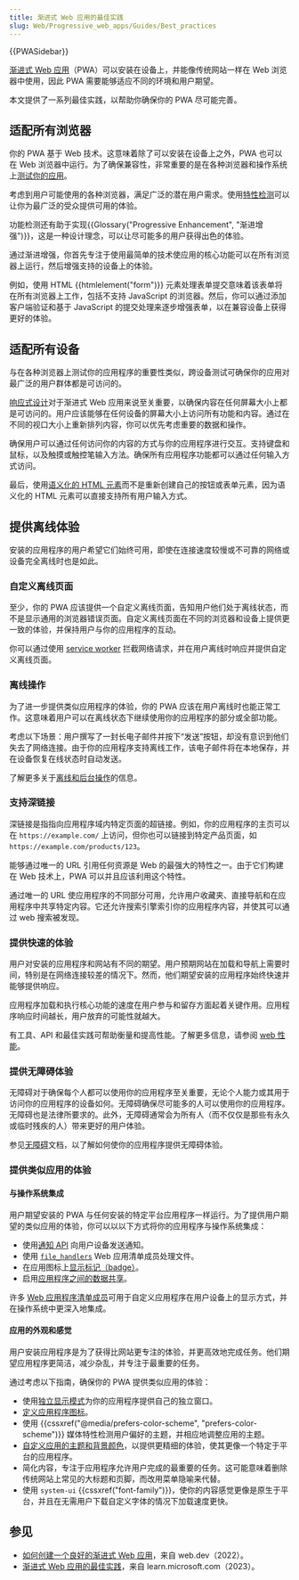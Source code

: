 ```yaml
---
title: 渐进式 Web 应用的最佳实践
slug: Web/Progressive_web_apps/Guides/Best_practices
---
```


{{PWASidebar}}

[渐进式 Web 应用](/zh-CN/docs/Web/Progressive_web_apps)（PWA）可以安装在设备上，并能像传统网站一样在 Web 浏览器中使用，因此 PWA 需要能够适应不同的环境和用户期望。

本文提供了一系列最佳实践，以帮助你确保你的 PWA 尽可能完善。

## 适配所有浏览器

你的 PWA 基于 Web 技术。这意味着除了可以安装在设备上之外，PWA 也可以在 Web 浏览器中运行。为了确保兼容性，非常重要的是在各种浏览器和操作系统上[测试你的应用](/zh-CN/docs/Learn/Tools_and_testing/Cross_browser_testing)。

考虑到用户可能使用的各种浏览器，满足广泛的潜在用户需求。使用[特性检测](/zh-CN/docs/Learn/Tools_and_testing/Cross_browser_testing/Feature_detection)可以让你为最广泛的受众提供可用的体验。

功能检测还有助于实现{{Glossary("Progressive Enhancement", "渐进增强")}}，这是一种设计理念，可以让尽可能多的用户获得出色的体验。

通过渐进增强，你首先专注于使用最简单的技术使应用的核心功能可以在所有浏览器上运行，然后增强支持的设备上的体验。

例如，使用 HTML {{htmlelement("form")}} 元素处理表单提交意味着该表单将在所有浏览器上工作，包括不支持 JavaScript 的浏览器。然后，你可以通过添加客户端验证和基于 JavaScript 的提交处理来逐步增强表单，以在兼容设备上获得更好的体验。

## 适配所有设备

与在各种浏览器上测试你的应用程序的重要性类似，跨设备测试可确保你的应用对最广泛的用户群体都是可访问的。

[响应式设计](/zh-CN/docs/Learn/CSS/CSS_layout/Responsive_Design)对于渐进式 Web 应用来说至关重要，以确保内容在任何屏幕大小上都是可访问的。用户应该能够在任何设备的屏幕大小上访问所有功能和内容。通过在不同的视口大小上重新排列内容，你可以优先考虑重要的数据和操作。

确保用户可以通过任何访问你的内容的方式与你的应用程序进行交互。支持键盘和鼠标，以及触摸或触控笔输入方法。确保所有应用程序功能都可以通过任何输入方式访问。

最后，使用[语义化的 HTML 元素](/zh-CN/docs/Glossary/Semantics#html_中的语义)而不是重新创建自己的按钮或表单元素，因为语义化的 HTML 元素可以直接支持所有用户输入方式。

## 提供离线体验

安装的应用程序的用户希望它们始终可用，即使在连接速度较慢或不可靠的网络或设备完全离线时也是如此。

### 自定义离线页面

至少，你的 PWA 应该提供一个自定义离线页面，告知用户他们处于离线状态，而不是显示通用的浏览器错误页面。自定义离线页面在不同的浏览器和设备上提供更一致的体验，并保持用户与你的应用程序的互动。

你可以通过使用 [service worker](/zh-CN/docs/Web/API/Service_Worker_API) 拦截网络请求，并在用户离线时响应并提供自定义离线页面。

### 离线操作

为了进一步提供类似应用程序的体验，你的 PWA 应该在用户离线时也能正常工作。这意味着用户可以在离线状态下继续使用你的应用程序的部分或全部功能。

考虑以下场景：用户撰写了一封长电子邮件并按下“发送”按钮，却没有意识到他们失去了网络连接。由于你的应用程序支持离线工作，该电子邮件将在本地保存，并在设备恢复在线状态时自动发送。

了解更多关于[离线和后台操作](/zh-CN/docs/Web/Progressive_web_apps/Guides/Offline_and_background_operation)的信息。

### 支持深链接

深链接是指指向应用程序域内特定页面的超链接。例如，你的应用程序的主页可以在 `https://example.com/` 上访问，但你也可以链接到特定产品页面，如 `https://example.com/products/123`。

能够通过唯一的 URL 引用任何资源是 Web 的最强大的特性之一。由于它们构建在 Web 技术上，PWA 可以并且应该利用这个特性。

通过唯一的 URL 使应用程序的不同部分可用，允许用户收藏夹、直接导航和在应用程序中共享特定内容。它还允许搜索引擎索引你的应用程序内容，并使其可以通过 web 搜索被发现。

### 提供快速的体验

用户对安装的应用程序和网站有不同的期望。用户预期网站在加载和导航上需要时间，特别是在网络连接较差的情况下。然而，他们期望安装的应用程序始终快速并能够提供响应。

应用程序加载和执行核心功能的速度在用户参与和留存方面起着关键作用。应用程序响应时间越长，用户放弃的可能性就越大。

有工具、API 和最佳实践可帮助衡量和提高性能。了解更多信息，请参阅 [web 性能](/zh-CN/docs/Web/Performance)。

### 提供无障碍体验

无障碍对于确保每个人都可以使用你的应用程序至关重要，无论个人能力或其用于访问你的应用程序的设备如何。无障碍确保尽可能多的人可以使用你的应用程序。无障碍也是法律所要求的。此外，无障碍通常会为所有人（而不仅仅是那些有永久或临时残疾的人）带来更好的用户体验。

参见[无障碍](/zh-CN/docs/Web/Accessibility)文档，以了解如何使你的应用程序提供无障碍体验。

### 提供类似应用的体验

#### 与操作系统集成

用户期望安装的 PWA 与任何安装的特定平台应用程序一样运行。为了提供用户期望的类似应用的体验，你可以以以下方式将你的应用程序与操作系统集成：

- 使用[通知 API](/zh-CN/docs/Web/API/Notifications_API) 向用户设备发送通知。
- 使用 [`file_handlers`](/zh-CN/docs/Web/Manifest/file_handlers) Web 应用清单成员处理文件。
- 在应用图标上[显示标记（badge）](/zh-CN/docs/Web/Progressive_web_apps/How_to/Display_badge_on_app_icon)。
- 启用[应用程序之间的数据共享](/zh-CN/docs/Web/Progressive_web_apps/How_to/Share_data_between_apps)。

许多 [Web 应用程序清单成员](/zh-CN/docs/Web/Manifest#成员)可用于自定义应用程序在用户设备上的显示方式，并在操作系统中更深入地集成。

#### 应用的外观和感觉

用户安装应用程序是为了获得比网站更专注的体验，并更高效地完成任务。他们期望应用程序更简洁，减少杂乱，并专注于最重要的任务。

通过考虑以下指南，确保你的 PWA 提供类似应用的体验：

- 使用[独立显示模式](/zh-CN/docs/Web/Progressive_web_apps/How_to/Create_a_standalone_app)为你的应用程序提供自己的独立窗口。
- [定义应用程序图标](/zh-CN/docs/Web/Progressive_web_apps/How_to/Define_app_icons)。
- 使用 {{cssxref("@media/prefers-color-scheme", "prefers-color-scheme")}} 媒体特性检测用户偏好的主题，并相应地调整应用的主题。
- [自定义应用的主题和背景颜色](/zh-CN/docs/Web/Progressive_web_apps/How_to/Customize_your_app_colors)，以提供更精细的体验，使其更像一个特定于平台的应用程序。
- 简化内容，专注于应用程序允许用户完成的最重要的任务。这可能意味着删除传统网站上常见的大标题和页脚，而改用菜单隐喻来代替。
- 使用 `system-ui` {{cssxref("font-family")}}，使你的内容感觉更像是原生于平台，并且在无需用户下载自定义字体的情况下加载速度更快。

## 参见

- [如何创建一个良好的渐进式 Web 应用](https://web.dev/pwa-checklist/)，来自 web.dev（2022）。
- [渐进式 Web 应用的最佳实践](https://learn.microsoft.com/microsoft-edge/progressive-web-apps-chromium/how-to/best-practices)，来自 learn.microsoft.com（2023）。
